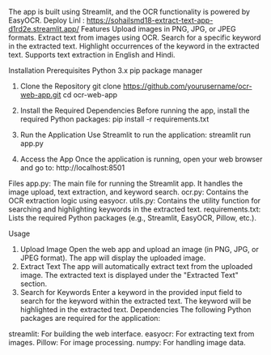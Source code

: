 The app is built using Streamlit, and the OCR functionality is powered by EasyOCR.
Deploy Linl : https://sohailsmd18-extract-text-app-d1rd2e.streamlit.app/
Features
Upload images in PNG, JPG, or JPEG formats.
Extract text from images using OCR.
Search for a specific keyword in the extracted text.
Highlight occurrences of the keyword in the extracted text.
Supports text extraction in English and Hindi.

Installation
Prerequisites
Python 3.x
pip package manager

1. Clone the Repository
git clone https://github.com/yourusername/ocr-web-app.git
cd ocr-web-app

2. Install the Required Dependencies
Before running the app, install the required Python packages:
pip install -r requirements.txt

3. Run the Application
Use Streamlit to run the application:
streamlit run app.py

5. Access the App
Once the application is running, open your web browser and go to:
http://localhost:8501

Files
app.py: The main file for running the Streamlit app. It handles the image upload, text extraction, and keyword search.
ocr.py: Contains the OCR extraction logic using easyocr.
utils.py: Contains the utility function for searching and highlighting keywords in the extracted text.
requirements.txt: Lists the required Python packages (e.g., Streamlit, EasyOCR, Pillow, etc.).

Usage
1. Upload Image
Open the web app and upload an image (in PNG, JPG, or JPEG format).
The app will display the uploaded image.
2. Extract Text
The app will automatically extract text from the uploaded image.
The extracted text is displayed under the "Extracted Text" section.
3. Search for Keywords
Enter a keyword in the provided input field to search for the keyword within the extracted text.
The keyword will be highlighted in the extracted text.
Dependencies
The following Python packages are required for the application:

streamlit: For building the web interface.
easyocr: For extracting text from images.
Pillow: For image processing.
numpy: For handling image data.
